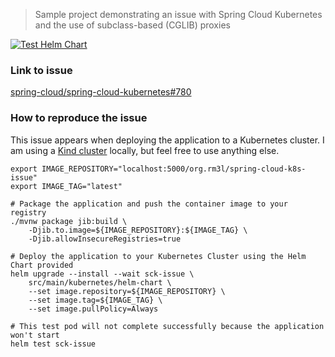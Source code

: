 > Sample project demonstrating an issue with Spring Cloud Kubernetes and the use of subclass-based (CGLIB) proxies

[![Test Helm Chart](https://github.com/rm3l/sck-issue-with-target-class-proxies/actions/workflows/test-helm-chart.yml/badge.svg)](https://github.com/rm3l/sck-issue-with-target-class-proxies/actions/workflows/test-helm-chart.yml)

### Link to issue 

[spring-cloud/spring-cloud-kubernetes#780](https://github.com/spring-cloud/spring-cloud-kubernetes/issues/780)

### How to reproduce the issue

This issue appears when deploying the application to a Kubernetes cluster.
I am using a [Kind cluster](https://kind.sigs.k8s.io/) locally, but feel free to use anything else.

```
export IMAGE_REPOSITORY="localhost:5000/org.rm3l/spring-cloud-k8s-issue"
export IMAGE_TAG="latest"
```

```
# Package the application and push the container image to your registry
./mvnw package jib:build \
    -Djib.to.image=${IMAGE_REPOSITORY}:${IMAGE_TAG} \
    -Djib.allowInsecureRegistries=true
```

```
# Deploy the application to your Kubernetes Cluster using the Helm Chart provided
helm upgrade --install --wait sck-issue \
    src/main/kubernetes/helm-chart \
    --set image.repository=${IMAGE_REPOSITORY} \
    --set image.tag=${IMAGE_TAG} \
    --set image.pullPolicy=Always
```

```
# This test pod will not complete successfully because the application won't start
helm test sck-issue
```
